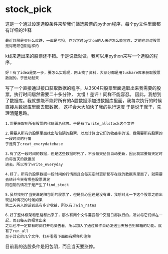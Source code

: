 # stock_pick
这是一个通过设定选股条件来帮我们筛选股票的python程序，每个py文件里面都有详细的注释

	最近炒股是买什么就跌，一直是亏损，作为学过python的人来讲怎么能容忍，之前也炒过股票觉得用阳包阴这样的
k线来选出来的股票还不错。于是说做就做，我可以用python来写一个选股的程序。

	好！有了idea是第一步，要怎么实现呢，网上找了资料，大部分都是用tushare库来获取股票数据的。于是动起来
写了一个直接通过接口获取数据的程序，从3504只股票里面选取出来我需要的股票，执行时间居然需要二十多分钟，
太慢！差评！同样不能容忍。
	因此，我想到了数据库。我就想能不能将所有的A股数据添加进数据库里面，我每次执行的时候直接从数据库里面去取数据，
这样会大大加快了我的执行速度
	于是说干就干，先理清楚思路。
	
	1.需要获取到所有股票的代码跟名称等。于是有了write_allstock这个文件
	
	2.需要从所有的股票里面找出阳包阴的股票，以及计算出它们的收益率的话，我需要所有股票的一段时间的行情
	于是有了creat_everydatebase
	
	3.有了这一段时间的数据，但是这些数据时死了，不会每天给我自动更新，因此我需要每天定时的将当天的数据加
	进去。所以写了write_everyday
	
	4.好了，所有的股票数据一段时间的行情而且会每天定时更新都存在我的数据库里面了，就需要去统计今天有哪些股票满足
	阳包阴的情况于是产生了find_stock
	
	5.虽然找到了当天满足阳包阴的股票了，但是我心里还是没有谱，我想对比一下这个股票之前出现这种情况的时候如果
	第二天买入的话到底有多少收益，所以有了win_rates
	
	6.好了整体框架和思路都出来了，那么有两个文件需要每个交易日都执行的，所以将它们绑在一起，而且每天的报告出来
	之后也不一定都有时间打开电脑去看，所以加入了通过邮件自动发送当天报告到邮箱的功能。就有了run_all
	至于其它的几个文件，打开看看下面都有解释和注释
	

目前我的选股条件是阳包阴，而且当天要涨停。

